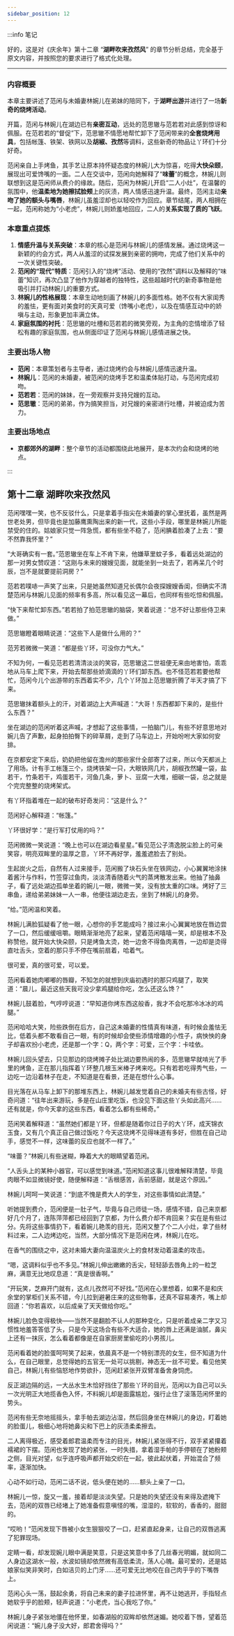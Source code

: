 ```yaml
---
sidebar_position: 12
---
```


:::info 笔记

好的，这是对《庆余年》第十二章 “**湖畔吹来孜然风**” 的章节分析总结，完全基于原文内容，并按照您的要求进行了格式化处理。

---

### **内容概要**

本章主要讲述了范闲与未婚妻林婉儿在弟妹的陪同下，于**湖畔出游**并进行了一场**新奇的烧烤活动**。

开篇，范闲与林婉儿在湖边已有**亲密互动**，远处的范思辙与范若若对此感到惊讶和佩服。在范若若的“督促”下，范思辙不情愿地帮忙卸下了范闲带来的**全套烧烤用具**，包括帐篷、铁架、铁网以及**胡椒、孜然**等调料，这些新奇的物品让丫环们十分好奇。

范闲亲自上手烤鱼，其手艺让原本持怀疑态度的林婉儿大为惊喜，吃得**大快朵颐**，展现出可爱馋嘴的一面。二人在交谈中，范闲向她解释了“**味蕾**”的概念，林婉儿则联想到这是范闲师从费介的缘故。随后，范闲为林婉儿开启“二人小灶”，在温馨的氛围中，他**温柔地为她擦拭脸颊**上的灰渍，两人情感迅速升温。最终，范闲主动**亲吻了她的额头与嘴唇**，林婉儿虽羞涩却也以轻咬作为回应。章节结尾，两人相拥在一起，范闲称她为“小老虎”，林婉儿则娇羞地回应，二人的**关系实现了质的飞跃**。

### **本章重点提炼**

1.  **情感升温与关系突破**：本章的核心是范闲与林婉儿的感情发展。通过烧烤这一新颖的约会方式，两人从羞涩的试探发展到亲密的拥吻，完成了他们关系中的一次关键性突破。
2.  **范闲的“现代”特质**：范闲引入的“烧烤”活动、使用的“孜然”调料以及解释的“味蕾”知识，再次凸显了他作为穿越者的独特性，这些超越时代的新奇事物是他吸引并打动林婉儿的重要方式。
3.  **林婉儿的性格展现**：本章生动地刻画了林婉儿的多面性格。她不仅有大家闺秀的羞怯，更有面对美食时的天真可爱（馋嘴小老虎），以及在情感互动中的娇嗔与主动，形象更加丰满立体。
4.  **家庭氛围的衬托**：范思辙的吐槽和范若若的微笑旁观，为主角的恋情增添了轻松有趣的家庭氛围，也从侧面印证了范闲与林婉儿感情进展之快。

### **主要出场人物**

*   **范闲**：本章策划者与主导者，通过烧烤约会与林婉儿感情迅速升温。
*   **林婉儿**：范闲的未婚妻，被范闲的烧烤手艺和温柔体贴打动，与范闲完成初吻。
*   **范若若**：范闲的妹妹，在一旁观察并支持兄嫂的互动。
*   **范思辙**：范闲的弟弟，作为搞笑担当，对兄嫂的亲密进行吐槽，并被迫成为苦力。

### **主要出场地点**

*   **京都郊外的湖畔**：整个章节的活动都围绕此地展开，是本次约会和烧烤的地点。

:::

## 第十二章 **湖畔吹来孜然风**

范闲嘿嘿一笑，也不反驳什么，只是拿着手指尖在未婚妻的掌心里抚着，虽然是两世老处男，但毕竟也是加藤鹰熏陶出来的新一代，这些小手段，哪里是林婉儿所能禁受的住的。姑娘家只觉一阵急慌，都有些坐不稳了，范闲腆着脸凑了上去：“要不然靠我怀里？”

“大哥确实有一套。”范恩辙坐在车上不肯下来，他嫌草里蚊子多，看着远处湖边的那一对男女赞叹道：“这刚与未来的嫂嫂见面，就能坐到一处去了，若再呆几个时辰，岂不是就要提前洞房？”

范若若噗哧一声笑了出来，只是她虽然知道兄长偶尔会夜探嫂嫂香闺，但确实不清楚范闲与林婉儿见面的频率有多高，所以看见这一幕后，也同样有些吃惊和佩服。

“快下来帮忙卸东西。”若若拍了拍范思辙的脑袋，笑着说道：“总不好让那些侍卫来做。”

范思辙瞪着眼睛说道：“这些下人是做什么用的？”

范芳若微微一笑道：“都是些丫环，可没你力气大。”

不知为何，一看见范若若清清淡淡的笑容，范思辙这二世祖便无来由地害怕，乖乖地从马车上爬下来，开始去帮那些娇滴滴的丫环们卸东西。也不怪范若若要他帮忙，范闲今儿个出游带的东西着实不少，几个丫环加上范思辙折腾了半天才搞了下来。

范思辙抹着额头上的汗，对着湖边上大声喊道：“大哥！东西都卸下来的，是些什么东西？”

坐在湖边的范闲听着这声喊，才想起了这些事情，一拍脑门儿，有些不好意思地对婉儿告了声歉，起身拍拍臀下的碎草屑，走到了马车边上，开始吩咐大家如何安排。

在京都安定下来后，奶奶把他留在澹州的那些家什全部寄了过来，所以今天都派上了用场。计有手工帐篷三个，烧烤铁架一只，大眼铁网几片，胡椒孜然罐一袋，盐若干，竹条若干，鸡蛋若干，河鱼几条，萝卜、豆腐一大堆，细碳一袋，总之就是个完完整整的烧烤架式。

有丫环指着堆在一起的破布好奇发问：“这是什么？”

范闲好心解释道：“帐篷。”

丫环很好学：“是行军打仗用的吗？”

范闲微微一笑说道：“晚上也可以在湖边看星星。”看见范公子清逸脱尘脸上的可亲笑容，明亮双眸里的温厚之意，丫环不再好学，羞羞遮脸去了别处。

生起炭火之后，自然有人过来接手，范闲搬了块石头坐在铁网边，小心翼翼地涂抹着酱汁与作料，竹签穿过鱼肉，淡淡清香随着火气的蒸烤散发出来。他抽了抽鼻子，看了远处湖边孤单坐着的婉儿一眼，微微一笑，没有放太重的口味。烤好了三串鱼，递给弟弟妹妹一人一串，他便往湖边走去，坐到了林婉儿的身旁。

“给。”范闲温和笑着。

林婉儿满脸狐疑看了他一眼，心想你的手艺能成吗？接过来小心翼翼地放在唇边尝了一口，然后缓缓咀嚼。眼睛渐渐地亮了起来，望着范闲嘻嘻一笑，却是根本不及称赞他，就开始大快朵颐，只是烤鱼太烫，她一边舍不得鱼肉离唇，一边却是烫得直吐舌头，空着的那只手不停在嘴前扇着，哈着气。

很可爱，真的很可爱，可以爱。

范闲看着她肉嘟嘟的唇瓣，不知怎的就想到庆庙初遇时的那只鸡腿了，取笑道：“晨儿，最近这些天我可没少拿鸡腿给你吃，怎么还这么馋？”

林婉儿鼓着脸，气哼哼说道：“早知道你烤东西这般香，我才不会吃那冷冰冰的鸡腿。”

范闲哈哈大笑，险些跌倒在后方，自己这未婚妻的性情真有味道，有时候会羞怯无比，低着头都不敢看自己一眼，有的时候却会使些添情增趣的小性子，病怏怏的身子却喜欢扮小老虎，还是那一个字：Q，两个字：可爱，三个字：卡哇依。

林婉儿回头望去，只见那边的烧烤摊子处比湖边要热闹的多，范思辙早就啃光了手里的烤鱼，正在那儿指挥着丫环整几根玉米棒子烤来吃。只有若若吃得秀气些，一边吃一边沿着林子在走，不知道是在看景，还是在想什么心事。

目光落在从马车上卸下的那堆东西上，林婉儿越发觉着自己的未婚夫有些古怪，好奇问道：“往年出来游玩，多是在山庄里吃饭，也没见下面这些丫头如此高兴……还有就是，你今天拿的这些东西，看着怎么都有些稀奇。”

范闲笑着解释道：“虽然她们都是丫环，但都是随着你过日子的大丫环，成天锦衣玉食，又有几个真正自己做过饭吃？今天这烧烤不见得味道有多好，但胜在自己动手，感觉不一样，这味蕾的反应也就不一样了。”

“味蕾？”林婉儿有些迷糊，睁着大大的眼睛望着范闲。

“人舌头上的某种小器官，可以感觉到味道。”范闲知道这事儿很难解释清楚，毕竟肉眼不如显微镜好使，随便解释道：“舌根感苦，舌前感甜，就是这个原因。”

林婉儿呵呵一笑说道：“到底不愧是费大人的学生，对这些事情如此清楚。”

听她提到费介，范闲便是一肚子气，毕竟与自己师徒一场，感情不错，自己来京都好几个月了，连陈萍萍都已经回到了京都，为什么费介却不肯回来？实在是有些过分。先将这些事情扔下，看着婉儿艳羡的目光，范闲又整了个二人小灶，拿了些材料过来，二人边烤边吃，当然，大部分情况下是范闲在烤，林婉儿在吃。

在香气的围绕之中，这对未婚大妻向温温炭火上的食材发动着温柔的攻击。

“嗯，这调料似乎也不多见。”林婉儿伸出嫩嫩的舌尖，轻轻舔去唇角上的一粒芝麻，满意无比地叹息道：“真是很香啊。”

“开玩笑，芝麻开门就有，这点儿孜然可不好找。”范闲在心里想着，如果不是和庆余堂的掌柜们关系不错，今儿拉到避暑庄来的这些物事，还真不容易凑齐，嘴上却回道：“你若喜欢，以后成亲了天天做给你吃。”

林婉儿脸色变得极快——当然不是翻脸不认人的那种变化，只是听着成亲二字又习惯性地羞答答低了头，只是今天这场合有些不大适合，她的唇上还满是油腻，鼻尖上还有一抹灰，怎么看着都像是在自家厨房里偷吃的小男孩儿。

范闲看着她的脸蛋呵呵笑了起来，依晨真不是一个特别漂亮的女生，但不知道为什么，在自己眼里，总觉得她的五官无一处可以挑剔，神态无一丝不可爱。看见他笑自己，林婉儿有些恼怒地作势欲扑，范闲赶紧张开双臂准备舍身饲虎。

反正湖边隔的远，一大丛水生木恰好挡住了那些丫环的目光，范闲以为自己可以头一次光明正大地揽香色入怀，不料婉儿却是面露尴尬，强行止住了滚落范闲怀里的势头。

范闲有些无奈地摇摇头，拿手帕去湖边沾湿，然后回身坐在林婉儿的身边，盯着她的脸蛋儿，极细心地将她鼻尖和下巴上的灰渍柔柔擦去。

二人离得极近，感受着郎君温柔而专注的目光，林婉儿紧张得不行，双手紧紧攥着襦裙的下摆。范闲也发现了她的紧张，一时失措，拿着湿手帕的手停顿在了她粉颊之侧，目光对望，似乎连呼吸声都开始交织在一起，彼此起伏着，开始混合了频率，逐渐加快。

心动不如行动，范闲二话不说，低头便在她的……额头上亲了一口。

林婉儿一惊，旋又一羞，接着却是淡淡失望。只是她的失望还没有来得及遮掩下去，范闲的双唇已经堵上了她准备假意嗔怪的嘴，湿湿的，软软的，香香的，甜甜的。

“哎哟！”范闲发现下唇被小女生狠狠咬了一口，赶紧直起身来，让自己的双唇逃离了犯罪现场。

定睛一看，却发现婉儿眼中满是笑意，只是这笑意中多了几丝春光明媚，就如同二人身边这湖水一般，水波如镜却依然微有高低柔流，荡人心魄。最可爱的，还是姑娘家似笑非笑时，白如洁贝的上门牙……还可爱无比地咬在自己肉乎乎的下嘴唇上。

范闲心头一荡，鼓起余勇，将自己未来的妻子拉进怀里，再不让她逃开，手指轻点她软乎乎的脸颊，轻声说道：“小老虎，当心我吃了你。”

林婉儿身子紧张地僵在他怀里，如春湖般的双眸却依然迷媚。她咬着下唇，望着范闲说道：“婉儿身子没大好，郎君舍得吗？”

